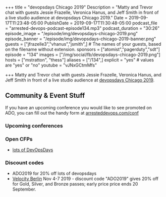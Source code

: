 +++
title = "devopsdays Chicago 2019"
Description = "Matty and Trevor chat with guests Jessie Frazelle, Veronica Hanus, and Jeff Smith in front of a live studio audience at devopsdays Chicago 2019."
Date = 2019-09-17T11:23:48-05:00
PublishDate = 2019-09-17T11:30:48-05:00
podcast_file = "arrested-devops-podcast-episode134.mp3"
podcast_duration = "30:26"
episode_image = "/episode/img/devopsdays-chicago-2019.png"
episode_banner = "/episode/img/devopsdays-chicago-2019-banner.png"
guests = ["jfrazelle3","vhanus","jsmith",] # The names of your guests, based on the filename without extension.
sponsors = ["atomist","pagerduty","sdt"]
episode = "134"
images = ["/img/social/fb/devopsdays-chicago-2019.png"]
hosts = ["mstratton", "thess"]
aliases = ["/134",]
explicit = "yes" # values are "yes" or "no"
youtube = "vJNxGCtmMfs"


+++
Matty and Trevor chat with guests Jessie Frazelle, Veronica Hanus, and Jeff Smith in front of a live studio audience at [devopsdays Chicago 2019](https://www.devopsdays.org/events/2019-chicago/welcome/).


## Community & Event Stuff

If you have an upcoming conference you would like to see promoted on ADO, you can fill out the handy form at [arresteddevops.com/conf](https://arresteddevops.com/conf)

### Upcoming conferences

### Open CFPs

- [lots of DevOpsDays](https://devopsdays.org/speaking)

### Discount codes
- ADO2019 for 20% off lots of devopsdays
- [Velocity Berlin](https://conferences.oreilly.com/velocity/vl-eu) Nov 4-7 2019 - discount code "ADO2019" gives 20% off for Gold, Silver, and Bronze passes; early price price ends 20 September.
